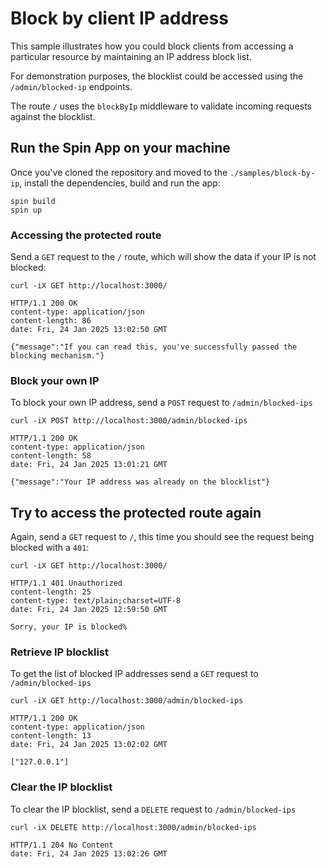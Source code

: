# Block by client IP address

This sample illustrates how you could block clients from accessing a particular resource by maintaining an IP address block list.

For demonstration purposes, the blocklist could be accessed using the `/admin/blocked-ip` endpoints.

The route `/` uses the `blockByIp` middleware to validate incoming requests against the blocklist.


## Run the Spin App on your machine

Once you've cloned the repository and moved to the `./samples/block-by-ip`, install the dependencies, build and run the app:

```console
spin build
spin up
```

### Accessing the protected route

Send a `GET` request to the `/` route, which will show the data if your IP is not blocked: 

```console
curl -iX GET http://localhost:3000/

HTTP/1.1 200 OK
content-type: application/json
content-length: 86
date: Fri, 24 Jan 2025 13:02:50 GMT

{"message":"If you can read this, you've successfully passed the blocking mechanism."}
```

### Block your own IP

To block your own IP address, send a `POST` request to `/admin/blocked-ips`

```console
curl -iX POST http://localhost:3000/admin/blocked-ips

HTTP/1.1 200 OK
content-type: application/json
content-length: 58
date: Fri, 24 Jan 2025 13:01:21 GMT

{"message":"Your IP address was already on the blocklist"}
```

## Try to access the protected route again

Again, send a `GET` request to `/`, this time you should see the request being blocked with a `401`:

```console
curl -iX GET http://localhost:3000/

HTTP/1.1 401 Unauthorized
content-length: 25
content-type: text/plain;charset=UTF-8
date: Fri, 24 Jan 2025 12:59:50 GMT

Sorry, your IP is blocked%
```

### Retrieve IP blocklist

To get the list of blocked IP addresses send a `GET` request to `/admin/blocked-ips`

```console
curl -iX GET http://localhost:3000/admin/blocked-ips

HTTP/1.1 200 OK
content-type: application/json
content-length: 13
date: Fri, 24 Jan 2025 13:02:02 GMT

["127.0.0.1"]
```

### Clear the IP blocklist

To clear the IP blocklist, send a `DELETE` request to `/admin/blocked-ips`

```console
curl -iX DELETE http://localhost:3000/admin/blocked-ips

HTTP/1.1 204 No Content
date: Fri, 24 Jan 2025 13:02:26 GMT
```
